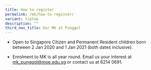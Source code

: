 ```yaml
---
title: How to register
permalink: /mk/how-to-register/
variant: tiptap
description: ""
third_nav_title: Our MK at Punggol
---
```

<ul data-tight="true" class="tight">
<li>
<p>Open to Singapore Citizen and Permanent Resident children born between
2 Jan 2020 and 1 Jan 2021 (both dates inclusive).&nbsp;</p>
</li>
<li>
<p>Enrolment to MK is all year round. Email us your interest at <a href="mailto:mk_punggol@moe.edu.sg" rel="noopener noreferrer nofollow" target="_blank">mk_punggol@moe.edu.sg</a> or
contact us at 6214 0691.</p>
</li>
</ul>
<p></p>
<p></p>
